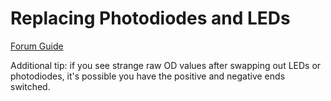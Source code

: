 # Replacing Photodiodes and LEDs

[Forum Guide](https://www.evolver.bio/t/replacing-photodiodes-led-on-smart-sleeve/155)

Additional tip: if you see strange raw OD values after swapping out LEDs or photodiodes, it's possible you have the positive and negative ends switched.
